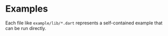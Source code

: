 # Examples

Each file like `example/lib/*.dart` represents a self-contained example that can be run directly.
